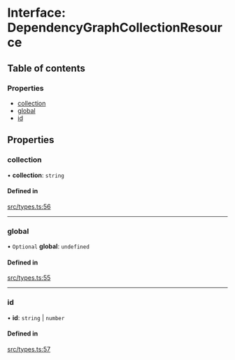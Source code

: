 # Interface: DependencyGraphCollectionResource

## Table of contents

### Properties

- [collection](DependencyGraphCollectionResource.md#collection)
- [global](DependencyGraphCollectionResource.md#global)
- [id](DependencyGraphCollectionResource.md#id)

## Properties

### collection

• **collection**: `string`

#### Defined in

[src/types.ts:56](https://github.com/GeorgeHulpoi/payload-dependencies-graph/blob/02eaae1/src/types.ts#L56)

___

### global

• `Optional` **global**: `undefined`

#### Defined in

[src/types.ts:55](https://github.com/GeorgeHulpoi/payload-dependencies-graph/blob/02eaae1/src/types.ts#L55)

___

### id

• **id**: `string` \| `number`

#### Defined in

[src/types.ts:57](https://github.com/GeorgeHulpoi/payload-dependencies-graph/blob/02eaae1/src/types.ts#L57)
